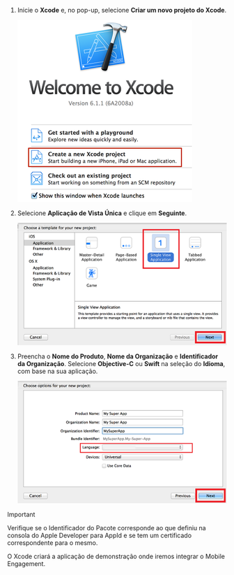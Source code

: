 1. Inicie o **Xcode** e, no pop-up, selecione **Criar um novo projeto do Xcode**.
   
    ![](./media/mobile-engagement-create-new-ios-app/xcode-new-project.png)
2. Selecione **Aplicação de Vista Única** e clique em **Seguinte**.
   
    ![](./media/mobile-engagement-create-new-ios-app/xcode-simple-view.png)
3. Preencha o **Nome do Produto**, **Nome da Organização** e **Identificador da Organização**. Selecione **Objective-C** ou **Swift** na seleção do **Idioma**, com base na sua aplicação.
   
    ![](./media/mobile-engagement-create-new-ios-app/xcode-project-props.png)

> [!IMPORTANT]
> Verifique se o Identificador do Pacote corresponde ao que definiu na consola do Apple Developer para AppId e se tem um certificado correspondente para o mesmo. 
> 
> 

O Xcode criará a aplicação de demonstração onde iremos integrar o Mobile Engagement.



<!--HONumber=Nov16_HO2-->


